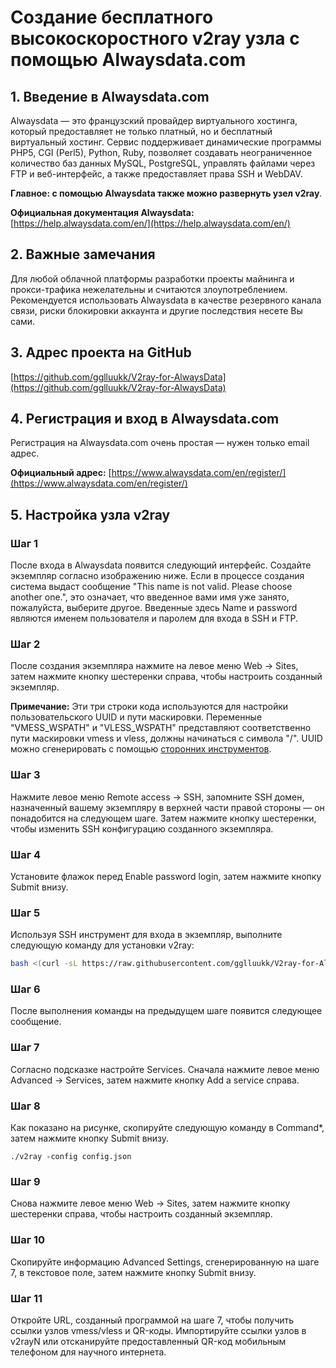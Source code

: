 # Создание бесплатного высокоскоростного v2ray узла с помощью Alwaysdata.com

## 1. Введение в Alwaysdata.com

Alwaysdata — это французский провайдер виртуального хостинга, который предоставляет не только платный, но и бесплатный виртуальный хостинг. Сервис поддерживает динамические программы PHP5, CGI (Perl5), Python, Ruby, позволяет создавать неограниченное количество баз данных MySQL, PostgreSQL, управлять файлами через FTP и веб-интерфейс, а также предоставляет права SSH и WebDAV. 

**Главное: с помощью Alwaysdata также можно развернуть узел v2ray**.

**Официальная документация Alwaysdata:** [https://help.alwaysdata.com/en/](https://help.alwaysdata.com/en/)

## 2. Важные замечания

Для любой облачной платформы разработки проекты майнинга и прокси-трафика нежелательны и считаются злоупотреблением. Рекомендуется использовать Alwaysdata в качестве резервного канала связи, риски блокировки аккаунта и другие последствия несете Вы сами.

## 3. Адрес проекта на GitHub

[https://github.com/gglluukk/V2ray-for-AlwaysData](https://github.com/gglluukk/V2ray-for-AlwaysData)

## 4. Регистрация и вход в Alwaysdata.com

Регистрация на Alwaysdata.com очень простая — нужен только email адрес.

**Официальный адрес:** [https://www.alwaysdata.com/en/register/](https://www.alwaysdata.com/en/register/)

## 5. Настройка узла v2ray

### Шаг 1
После входа в Alwaysdata появится следующий интерфейс. Создайте экземпляр согласно изображению ниже. Если в процессе создания система выдаст сообщение "This name is not valid. Please choose another one.", это означает, что введенное вами имя уже занято, пожалуйста, выберите другое. Введенные здесь Name и password являются именем пользователя и паролем для входа в SSH и FTP.

### Шаг 2
После создания экземпляра нажмите на левое меню Web -> Sites, затем нажмите кнопку шестеренки справа, чтобы настроить созданный экземпляр.

**Примечание:** Эти три строки кода используются для настройки пользовательского UUID и пути маскировки. Переменные "VMESS_WSPATH" и "VLESS_WSPATH" представляют соответственно пути маскировки vmess и vless, должны начинаться с символа "/". UUID можно сгенерировать с помощью [сторонних инструментов](https://www.v2fly.org/awesome/tools.html).

### Шаг 3
Нажмите левое меню Remote access -> SSH, запомните SSH домен, назначенный вашему экземпляру в верхней части правой стороны — он понадобится на следующем шаге. Затем нажмите кнопку шестеренки, чтобы изменить SSH конфигурацию созданного экземпляра.

### Шаг 4
Установите флажок перед Enable password login, затем нажмите кнопку Submit внизу.

### Шаг 5
Используя SSH инструмент для входа в экземпляр, выполните следующую команду для установки v2ray:

```bash
bash <(curl -sL https://raw.githubusercontent.com/gglluukk/V2ray-for-AlwaysData/main/install.sh)
```

### Шаг 6
После выполнения команды на предыдущем шаге появится следующее сообщение.

### Шаг 7
Согласно подсказке настройте Services. Сначала нажмите левое меню Advanced -> Services, затем нажмите кнопку Add a service справа.

### Шаг 8
Как показано на рисунке, скопируйте следующую команду в Command*, затем нажмите кнопку Submit внизу.

```
./v2ray -config config.json
```

### Шаг 9
Снова нажмите левое меню Web -> Sites, затем нажмите кнопку шестеренки справа, чтобы настроить созданный экземпляр.

### Шаг 10
Скопируйте информацию Advanced Settings, сгенерированную на шаге 7, в текстовое поле, затем нажмите кнопку Submit внизу.

### Шаг 11
Откройте URL, созданный программой на шаге 7, чтобы получить ссылки узлов vmess/vless и QR-коды. Импортируйте ссылки узлов в v2rayN или отсканируйте предоставленный QR-код мобильным телефоном для научного интернета.
